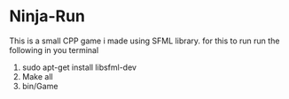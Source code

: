 # Ninja-Run
This is a small CPP game i made using SFML library.
for this to run run the following in you terminal 
1. sudo apt-get install libsfml-dev
2. Make all
3. bin/Game
